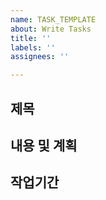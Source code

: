 ```yaml
---
name: TASK_TEMPLATE
about: Write Tasks
title: ''
labels: ''
assignees: ''

---
```


## 제목

## 내용 및 계획

## 작업기간

